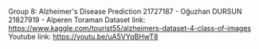 Group 8: Alzheimer's Disease Prediction
21727187 - Oğuzhan DURSUN
21827919 - Alperen Toraman
Dataset link: https://www.kaggle.com/tourist55/alzheimers-dataset-4-class-of-images
Youtube link: https://youtu.be/uA5VYqBHwT8